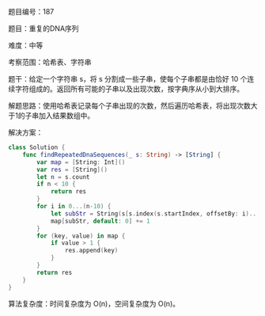 题目编号：187

题目：重复的DNA序列

难度：中等

考察范围：哈希表、字符串

题干：给定一个字符串 s，将 s 分割成一些子串，使每个子串都是由恰好 10 个连续字符组成的。返回所有可能的子串以及出现次数，按字典序从小到大排序。

解题思路：使用哈希表记录每个子串出现的次数，然后遍历哈希表，将出现次数大于1的子串加入结果数组中。

解决方案：

```swift
class Solution {
    func findRepeatedDnaSequences(_ s: String) -> [String] {
        var map = [String: Int]()
        var res = [String]()
        let n = s.count
        if n < 10 {
            return res
        }
        for i in 0...(n-10) {
            let subStr = String(s[s.index(s.startIndex, offsetBy: i)...s.index(s.startIndex, offsetBy: i+9)])
            map[subStr, default: 0] += 1
        }
        for (key, value) in map {
            if value > 1 {
                res.append(key)
            }
        }
        return res
    }
}
```

算法复杂度：时间复杂度为 O(n)，空间复杂度为 O(n)。